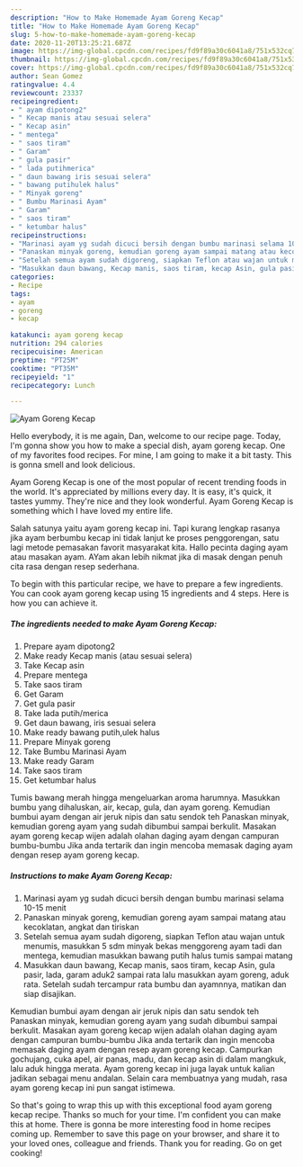 ```yaml
---
description: "How to Make Homemade Ayam Goreng Kecap"
title: "How to Make Homemade Ayam Goreng Kecap"
slug: 5-how-to-make-homemade-ayam-goreng-kecap
date: 2020-11-20T13:25:21.687Z
image: https://img-global.cpcdn.com/recipes/fd9f89a30c6041a8/751x532cq70/ayam-goreng-kecap-foto-resep-utama.jpg
thumbnail: https://img-global.cpcdn.com/recipes/fd9f89a30c6041a8/751x532cq70/ayam-goreng-kecap-foto-resep-utama.jpg
cover: https://img-global.cpcdn.com/recipes/fd9f89a30c6041a8/751x532cq70/ayam-goreng-kecap-foto-resep-utama.jpg
author: Sean Gomez
ratingvalue: 4.4
reviewcount: 23337
recipeingredient:
- " ayam dipotong2"
- " Kecap manis atau sesuai selera"
- " Kecap asin"
- " mentega"
- " saos tiram"
- " Garam"
- " gula pasir"
- " lada putihmerica"
- " daun bawang iris sesuai selera"
- " bawang putihulek halus"
- " Minyak goreng"
- " Bumbu Marinasi Ayam"
- " Garam"
- " saos tiram"
- " ketumbar halus"
recipeinstructions:
- "Marinasi ayam yg sudah dicuci bersih dengan bumbu marinasi selama 10-15 menit"
- "Panaskan minyak goreng, kemudian goreng ayam sampai matang atau kecoklatan, angkat dan tiriskan"
- "Setelah semua ayam sudah digoreng, siapkan Teflon atau wajan untuk menumis, masukkan 5 sdm minyak bekas menggoreng ayam tadi dan mentega, kemudian masukkan bawang putih halus tumis sampai matang"
- "Masukkan daun bawang, Kecap manis, saos tiram, kecap Asin, gula pasir, lada, garam aduk2 sampai rata lalu masukkan ayam goreng, aduk rata. Setelah sudah tercampur rata bumbu dan ayamnnya, matikan dan siap disajikan."
categories:
- Recipe
tags:
- ayam
- goreng
- kecap

katakunci: ayam goreng kecap 
nutrition: 294 calories
recipecuisine: American
preptime: "PT25M"
cooktime: "PT35M"
recipeyield: "1"
recipecategory: Lunch

---
```



![Ayam Goreng Kecap](https://img-global.cpcdn.com/recipes/fd9f89a30c6041a8/751x532cq70/ayam-goreng-kecap-foto-resep-utama.jpg)

Hello everybody, it is me again, Dan, welcome to our recipe page. Today, I'm gonna show you how to make a special dish, ayam goreng kecap. One of my favorites food recipes. For mine, I am going to make it a bit tasty. This is gonna smell and look delicious.

Ayam Goreng Kecap is one of the most popular of recent trending foods in the world. It's appreciated by millions every day. It is easy, it's quick, it tastes yummy. They're nice and they look wonderful. Ayam Goreng Kecap is something which I have loved my entire life.

Salah satunya yaitu ayam goreng kecap ini. Tapi kurang lengkap rasanya jika ayam berbumbu kecap ini tidak lanjut ke proses penggorengan, satu lagi metode pemasakan favorit masyarakat kita. Hallo pecinta daging ayam atau masakan ayam. AYam akan lebih nikmat jika di masak dengan penuh cita rasa dengan resep sederhana.


To begin with this particular recipe, we have to prepare a few ingredients. You can cook ayam goreng kecap using 15 ingredients and 4 steps. Here is how you can achieve it.

<!--inarticleads1-->

##### The ingredients needed to make Ayam Goreng Kecap:

1. Prepare  ayam dipotong2
1. Make ready  Kecap manis (atau sesuai selera)
1. Take  Kecap asin
1. Prepare  mentega
1. Take  saos tiram
1. Get  Garam
1. Get  gula pasir
1. Take  lada putih/merica
1. Get  daun bawang, iris sesuai selera
1. Make ready  bawang putih,ulek halus
1. Prepare  Minyak goreng
1. Take  Bumbu Marinasi Ayam
1. Make ready  Garam
1. Take  saos tiram
1. Get  ketumbar halus


Tumis bawang merah hingga mengeluarkan aroma harumnya. Masukkan bumbu yang dihaluskan, air, kecap, gula, dan ayam goreng. Kemudian bumbui ayam dengan air jeruk nipis dan satu sendok teh Panaskan minyak, kemudian goreng ayam yang sudah dibumbui sampai berkulit. Masakan ayam goreng kecap wijen adalah olahan daging ayam dengan campuran bumbu-bumbu Jika anda tertarik dan ingin mencoba memasak daging ayam dengan resep ayam goreng kecap. 

<!--inarticleads2-->

##### Instructions to make Ayam Goreng Kecap:

1. Marinasi ayam yg sudah dicuci bersih dengan bumbu marinasi selama 10-15 menit
1. Panaskan minyak goreng, kemudian goreng ayam sampai matang atau kecoklatan, angkat dan tiriskan
1. Setelah semua ayam sudah digoreng, siapkan Teflon atau wajan untuk menumis, masukkan 5 sdm minyak bekas menggoreng ayam tadi dan mentega, kemudian masukkan bawang putih halus tumis sampai matang
1. Masukkan daun bawang, Kecap manis, saos tiram, kecap Asin, gula pasir, lada, garam aduk2 sampai rata lalu masukkan ayam goreng, aduk rata. Setelah sudah tercampur rata bumbu dan ayamnnya, matikan dan siap disajikan.


Kemudian bumbui ayam dengan air jeruk nipis dan satu sendok teh Panaskan minyak, kemudian goreng ayam yang sudah dibumbui sampai berkulit. Masakan ayam goreng kecap wijen adalah olahan daging ayam dengan campuran bumbu-bumbu Jika anda tertarik dan ingin mencoba memasak daging ayam dengan resep ayam goreng kecap. Campurkan gochujang, cuka apel, air panas, madu, dan kecap asin di dalam mangkuk, lalu aduk hingga merata. Ayam goreng kecap ini juga layak untuk kalian jadikan sebagai menu andalan. Selain cara membuatnya yang mudah, rasa ayam goreng kecap ini pun sangat istimewa. 

So that's going to wrap this up with this exceptional food ayam goreng kecap recipe. Thanks so much for your time. I'm confident you can make this at home. There is gonna be more interesting food in home recipes coming up. Remember to save this page on your browser, and share it to your loved ones, colleague and friends. Thank you for reading. Go on get cooking!
